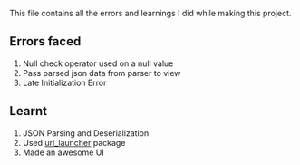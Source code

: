 This file contains all the errors and learnings I did while making this project.

## Errors faced
1. Null check operator used on a null value
2. Pass parsed json data from parser to view
3. Late Initialization Error

## Learnt
1. JSON Parsing and Deserialization
2. Used [url_launcher](https://pub.dev/packages/url_launcher) package
3. Made an awesome UI